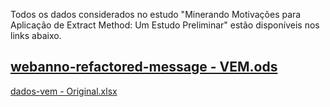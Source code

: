 Todos os dados considerados no estudo "Minerando Motivações para Aplicação de Extract Method: Um Estudo Preliminar" estão disponíveis nos links abaixo.

[webanno-refactored-message - VEM.ods](https://github.com/jshenrique/vem2021/files/7003970/webanno-refactored-message.-.VEM.ods)
----
[dados-vem - Original.xlsx](https://github.com/jshenrique/vem2021/files/7006292/dados-vem.-.Original.xlsx)

